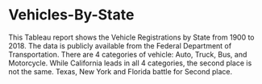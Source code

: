 # Vehicles-By-State
This Tableau report shows the Vehicle Registrations by State from 1900 to 2018.
The data is publicly available from the Federal Department of Transportation.
There are 4 categories of vehicle: Auto, Truck, Bus, and Motorcycle. 
While California leads in all 4 categories, the second place is not the same. Texas, New York and Florida battle for Second place.
